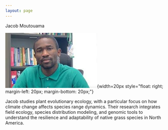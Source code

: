 ```yaml
---
layout: page
---
```



<div class="pure-u-1 copy" markdown="1">
Jacob Moutouama

![Headshot of Jacob Moutouama](/assets/Moutouama.jpg){width=20px style="float: right; margin-left: 20px; margin-bottom: 20px;"}

Jacob studies plant evolutionary ecology, with a particular focus on how climate change affects species range dynamics. Their research integrates field ecology, species distribution modeling, and genomic tools to understand the resilience and adaptability of native grass species in North America.

</div>









